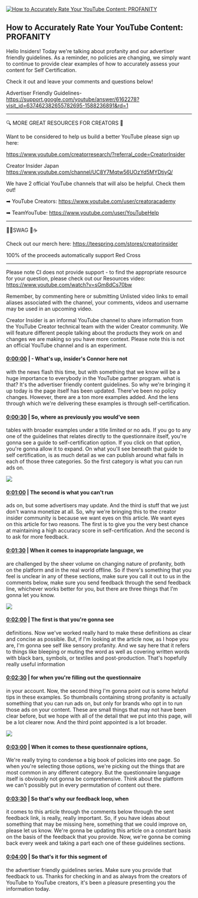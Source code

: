 [![How to Accurately Rate Your YouTube Content: PROFANITY](https://i.ytimg.com/vi/5mPTcGym26g/maxresdefault.jpg)](https://www.youtube.com/watch?v=5mPTcGym26g)

## How to Accurately Rate Your YouTube Content: PROFANITY

Hello Insiders! Today we're talking about profanity and our advertiser friendly guidelines. As a reminder, no policies are changing, we simply want to continue to provide clear examples of how to accurately assess your content for Self Certification.



Check it out and leave your comments and questions below!



Advertiser Friendly Guidelines- https://support.google.com/youtube/answer/6162278?visit_id=637462382655782695-1588236891&rd=1



-------------------------------------------



🔍 MORE GREAT RESOURCES FOR CREATORS 🔎



Want to be considered to help us build a better YouTube please sign up here: 

https://www.youtube.com/creatorresearch/?referral_code=CreatorInsider



Creator Insider Japan https://www.youtube.com/channel/UC8Y7Mqtw56UOzYd5MYDtiyQ/



We have 2 official YouTube channels that will also be helpful. Check them out! 



➡ YouTube Creators: https://www.youtube.com/user/creatoracademy



➡ TeamYouTube: https://www.youtube.com/user/YouTubeHelp



-------------------------------------------



👕👚SWAG 🎽☕



Check out our merch here: https://teespring.com/stores/creatorinsider



100% of the proceeds automatically support Red Cross



-------------------------------------------

Please note CI does not provide support - to find the appropriate resource for your question, please check out our Resources video: https://www.youtube.com/watch?v=sGm8dCs70bw



Remember, by commenting here or submitting Unlisted video links to email aliases associated with the channel, your comments, videos and username may be used in an upcoming video.



Creator Insider is an informal YouTube channel to share information from the YouTube Creator technical team with the wider Creator community. We will feature different people talking about the products they work on and changes we are making so you have more context. Please note this is not an official YouTube channel and is an experiment.



#### [0:00:00](https://www.youtube.com/watch?v=5mPTcGym26g&t=0) |  - What's up, insider's Connor here not

with the news flash this time, but with something that we know will be a huge importance to everybody in the YouTube partner program. what is that? It's the advertiser friendly content guidelines. So why we're bringing it up today is the page itself has been updated. There've been no policy changes. However, there are a ton more examples added. And the lens through which we're delivering these examples is through self-certification.  

#### [0:00:30](https://www.youtube.com/watch?v=5mPTcGym26g&t=30) |  So, where as previously you would've seen

tables with broader examples under a title limited or no ads. If you go to any one of the guidelines that relates directly to the questionnaire itself, you're gonna see a guide to self-certification option. If you click on that option, you're gonna allow it to expand. On what you'll see beneath that guide to self certification, is as much detail as we can publish around what falls in each of those three categories. So the first category is what you can run ads on.  

![](https://i.ytimg.com/vi/5mPTcGym26g/maxres1.jpg)



#### [0:01:00](https://www.youtube.com/watch?v=5mPTcGym26g&t=60) |  The second is what you can't run

ads on, but some advertisers may update. And the third is stuff that we just don't wanna monetize at all. So, why we're bringing this to the creator insider community is because we want eyes on this article. We want eyes on this article for two reasons. The first is to give you the very best chance at maintaining a high accuracy score in self-certification. And the second is to ask for more feedback.  

#### [0:01:30](https://www.youtube.com/watch?v=5mPTcGym26g&t=90) |  When it comes to inappropriate language, we

are challenged by the sheer volume on changing nature of profanity, both on the platform and in the real world offline. So if there's something that you feel is unclear in any of these sections, make sure you call it out to us in the comments below, make sure you send feedback through the send feedback line, whichever works better for you, but there are three things that I'm gonna let you know.  

![](https://i.ytimg.com/vi/5mPTcGym26g/maxres2.jpg)



#### [0:02:00](https://www.youtube.com/watch?v=5mPTcGym26g&t=120) |  The first is that you're gonna see

definitions. Now we've worked really hard to make these definitions as clear and concise as possible. But, if I'm looking at the article now, as I hope you are, I'm gonna see self like sensory profanity. And we say here that it refers to things like bleeping or muting the word as well as covering written words with black bars, symbols, or textiles and post-production. That's hopefully really useful information  

#### [0:02:30](https://www.youtube.com/watch?v=5mPTcGym26g&t=150) |  for when you're filling out the questionnaire

in your account. Now, the second thing I'm gonna point out is some helpful tips in these examples. So thumbnails containing strong profanity is actually something that you can run ads on, but only for brands who opt in to run those ads on your content. These are small things that may not have been clear before, but we hope with all of the detail that we put into this page, will be a lot clearer now. And the third point appointed is a lot broader.  

![](https://i.ytimg.com/vi/5mPTcGym26g/maxres3.jpg)



#### [0:03:00](https://www.youtube.com/watch?v=5mPTcGym26g&t=180) |  When it comes to these questionnaire options,

We're really trying to condense a big book of policies into one page. So when you're selecting those options, we're picking out the things that are most common in any different category. But the questionnaire language itself is obviously not gonna be comprehensive. Think about the platform we can't possibly put in every permutation of content out there.  

#### [0:03:30](https://www.youtube.com/watch?v=5mPTcGym26g&t=210) |  So that's why our feedback loop, when

it comes to this article through the comments below through the sent feedback link, is really, really important. So, if you have ideas about something that may be missing here, something that we could improve on, please let us know. We're gonna be updating this article on a constant basis on the basis of the feedback that you provide. Now, we're gonna be coming back every week and taking a part each one of these guidelines sections.  

#### [0:04:00](https://www.youtube.com/watch?v=5mPTcGym26g&t=240) |  So that's it for this segment of

the advertiser friendly guidelines series. Make sure you provide that feedback to us. Thanks for checking in and as always from the creators of YouTube to YouTube creators, it's been a pleasure presenting you the information today.  